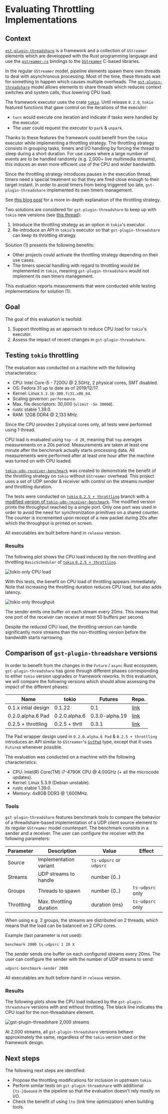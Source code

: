 # Evaluating Throttling Implementations

## Context

[`gst-plugin-threadshare`] is a framework and a collection of `GStreamer`
elements which are developped with the Rust programming language and use the
[`gstreamer-rs`] bindings to the [`GStreamer`] C-based libraries.

In the regular `GStreamer` model, pipeline elements spawn there own threads to
deal with asynchronous processing. Most of the time, these threads wait for
something to happen which causes multiple overheads. The [`gst-plugin-threadshare`]
model allows elements to share threads which reduces context switches and system
calls, thus lowering CPU load.

The framework executor uses the crate [`tokio`]. Until release `0.2.0`, `tokio`
featured functions that gave control on the iterations of the executor:

  - `turn` would execute one iteration and indicate if tasks were handled by
    the executor.
  - The user could request the executor to `park` & `unpark`.

Thanks to these features the framework could benefit from the `tokio` executor
while implementing a throttling strategy. The throttling strategy consists in
grouping tasks, timers and I/O handling by forcing the thread to sleep during a
short duration. For use cases where a large number of events are to be handled
randomly (e.g. 2,000+ live multimedia streams), this induces an even more
efficient use of the CPU and wider bandwidth.

Since the throttling strategy introduces pauses in the execution thread, timers
need a special treatment so that they are fired close enough to their target
instant. In order to avoid timers from being triggered too late,
`gst-plugin-threadshare` implemented its own timers management.

See [this blog post](https://coaxion.net/blog/2018/04/improving-gstreamer-performance-on-a-high-number-of-network-streams-by-sharing-threads-between-elements-with-rusts-tokio-crate)
for a more in-depth explanation of the throttling strategy.

Two solutions are considered for `gst-plugin-threadshare` to keep up with
`tokio` new versions (see [this thread](https://github.com/tokio-rs/tokio/issues/1887)):

  1. Introduce the throttling strategy as an option in `tokio`'s executor.
  2. Re-introduce an API in `tokio`'s executor so that `gst-plugin-threadshare`
     can keep its throttling strategy.

Solution (1) presents the following benefits:

  - Other projects could activate the throttling strategy depending on their
    use cases.
  - The timers special handling with regard to throttling would be implemented
    in `tokio`, meaning `gst-plugin-threadshare` would not implement its own
    timers management.

This evaluation reports measurements that were conducted while testing
implementations for solution (1).

## Goal

The goal of this evaluation is twofold:

  1. Support throttling as an approach to reduce CPU load for `tokio`'s executor.
  2. Assess the impact of recent changes in `gst-plugin-threadshare`.

## Testing `tokio` throttling

The evaluation was conducted on a machine with the following characteristics:

  - CPU: Intel Core i5 - 7200U @ 2.5GHz, 2 physical cores, SMT disabled.
  - OS: Fedora 31 up to date as of 2019/12/17.
  - Kernel: Linux `5.3.16-300.fc31.x86_64`.
  - Scaling governor: `performance`.
  - Max. file descriptors: 30,000 (`ulimit -Sn 30000`).
  - rustc stable 1.39.0.
  - RAM: 12GB DDR4 @ 2,133 MHz.

Since the CPU provides 2 physical cores only, all tests were performed using
1 thread.

CPU load is evaluated using `top -d 20`, meaning that `top` averages
measurements on a 20s period. Measurements are taken at least one minute after
the benchmark actually starts processing data. All measurements were performed
after at least one hour after the machine was turned on with CPU loaded.

[`tokio-udp-receiver-benchmark`] was created to demonstrate the benefit of the
throttling strategy on `tokio` without `GStreamer` overhead. This project uses a
set of UDP sender & receiver with control on the streams number and throttling
duration.

The tests were conducted on [`tokio` `0.2.5 + throttling`] branch with a
[modified version of `tokio-udp-receiver-benchmark`]. The modified version
prints the throughput reached by a single port. Only one port was used in order
to avoid the need for synchronization primitives on a shared counter.
The counter is incremented upon receipt of a new packet during 20s after which
the throughput is printed on screen.

All executables are built before-hand in `release` version.

### Results

The following plot shows the CPU load induced by the non-throttling and
throttling `BasicScheduler` of [`tokio` `0.2.5 + throttling`].

![`tokio` only CPU load](plots/tokio/tokio_only_cpu_load_throuput_cpu_load.png?raw=true "`tokio` only CPU load")

With this tests, the benefit on CPU load of throttling appears immediately.
Note that increasing the throttling duration reduces CPU load, but also adds
latency.

![`tokio` only throughput](plots/tokio/tokio_only_throuput_throughput.png?raw=true "`tokio` only throughput")

The sender emits one buffer on each stream every 20ms. This means that one port
of the receiver can receive at most 50 buffers per second.

Despite the reduced CPU load, the throttling version can handle significantly
more streams than the non-throttling version before the bandwidth starts
narrowing.

## Comparison of `gst-plugin-threadshare` versions

In order to benefit from the changes in the `Future` / `async` Rust ecosystem,
`gst-plugin-threadshare` has gone through different phases corresponding to
either `tokio` version upgrades or framework reworks. In this evaluation, we
will compare the following versions which should allow assessing the impact of
the different phases:

| Name                | tokio         | Futures        | Repo. |
| ------------------- | ------------- | -------------- | ----- |
| 0.1.x intial design | 0.1.22        | 0.1            | [link](https://gitlab.freedesktop.org/gstreamer/gst-plugins-rs/tree/f638b0eef7155e9bf40fb315284920b3d5eb034e) | 
| 0.2.0.alpha.6 Pad   | 0.2.0.alpha.6 | 0.3.0-alpha.19 | [link](https://gitlab.freedesktop.org/gstreamer/gst-plugins-rs/tree/80a01f4754a0ec7d1b4756d7755fcdeff6d50928) |
| 0.2.5 + throttling  | 0.2.5 + thrtl | 0.3.1          | [link](https://gitlab.freedesktop.org/fengalin/gst-plugins-rs/tree/0221524a1091cfea688f95805e37ad71b7f4778d) |

The Pad wrapper design used in `0.2.0.alpha.6 Pad` & `0.2.5 + throttling`
introduces an API similar to `GStreamer`'s [`GstPad`] type, except that it uses
`Future`s whenever possible.

The evaluation was conducted on a machine with the following characteristics:

  - CPU: Intel(R) Core(TM) i7-4790K CPU @ 4.00GHz (+ all the microcode updates).
  - Kernel: Linux 5.3.9 (Debian unstable).
  - rustc stable 1.39.0.
  - Memory: 4x8GB DDR3 @ 1,600MHz.

### Tools

`gst-plugin-threadshare` features benchmark tools to compare the behavior of a
threadshare-based implementation of a UDP client source element to its regular
`GStreamer` model counterpart. The benchmark consists in a sender and a receiver.
The user can configure the receiver with the following parameters:

| Parameter  | Description              | Value                   | Effect           |
| ---------- | ------------------------ | ----------------------- | ---------------- |
| Source     | Implementation variant   | `ts-udpsrc` or `udpsrc` |                  | 
| Streams    | UDP streams to handle    | number (0..)            |                  |
| Groups     | Threads to spawn         | number (0..)            | `ts-udpsrc` only |
| Throttling | Max. throttling duration | duration (ms)           | `ts-udpsrc` only |

When using e.g. 2 groups, the streams are distributed on 2 threads, which means
that the load can be balanced on 2 CPU cores.

Example (last parameter is not used):

```
benchmark 2000 ts-udpsrc 1 20 X
```

The sender sends one buffer on each configured streams every 20ms. The user can
configure the sender with the number of UDP streams to send:

```
udpsrc-benchmark-sender 2000
```

All executables are built before-hand in `release` version.

### Results

The following plots show the CPU load induced by the `gst-plugin-threadshare`
versions with and without throttling. The black line indicates the CPU load for
the non-threadshare element.

![`gst-plugin-threadshare` 2,000 streams](plots/gst-plugin-threadshare/cpu_load_2000.png?raw=true "`gst-plugin-threadshare` 2,000 streams")

At 2,000 streams, all `gst-plugin-threadshare` versions behave approximately the
same, regardless of the `tokio` version used or the framework design.

## Next steps

The following next steps are identified:

  - Propose the throttling modifications for inclusion in upstream `tokio`.
  - Perform similar tests on `gst-plugin-threadshare` with additional
    `{ts-}Queue`s in the pipeline so that the evaluation doesn't rely mostly
    on I/O.
  - Check the benefit of using `lto` (link time optimization) when building
    tools.

[`gst-plugin-threadshare`]: https://gitlab.freedesktop.org/gstreamer/gst-plugins-rs/tree/master/gst-plugin-threadshare
[`gstreamer-rs`]: https://gitlab.freedesktop.org/gstreamer/gstreamer-rs
[`GStreamer`]: https://gstreamer.freedesktop.org/
[`tokio`]: https://github.com/tokio-rs/tokio
[`GstPad`]: https://gstreamer.freedesktop.org/documentation/gstreamer/gstpad.html?gi-language=c
[`tokio` `0.2.5 + throttling`]: https://github.com/fengalin/tokio/tree/fengalin/0.2.5-throttling
[`tokio-udp-receiver-benchmark`]: https://github.com/sdroege/tokio-udp-receiver-benchmark
[modified version of `tokio-udp-receiver-benchmark`]: https://github.com/fengalin/tokio-udp-receiver-benchmark/tree/ccee51f336baf77367a9a4b4e99458289820b45a

